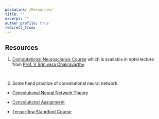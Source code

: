 ```yaml
---
permalink: /Resources/
title: ""
excerpt: ""
author_profile: true
redirect_from: 
---
```


## Resources

1. [Computational Neuroscience Course](https://nptel.ac.in/courses/102106023/) which is available in nptel lecture from [Prof. V Srinivasa Chakravarthy](https://biotech.iitm.ac.in/Faculty/CNS_LAB/home.html).
<br>

2. Some hand practice of convolutional neural network.<br> 

* <t>[Convolutional Neural Network Theory](http://cs231n.github.io/)<br>

* [Convolutional Assignment](https://cv-tricks.com/tensorflow-tutorial/training-convolutional-neural-network-for-image-classification/)<br>

* [Tensorflow Standford Course](http://web.stanford.edu/class/cs20si/syllabus.html)


